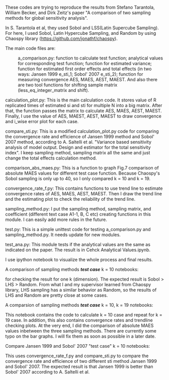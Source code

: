 These codes are trying to reproduce the results from Stefano Tarantola, William Becker, and Dirk Zeitz's paper "A comparison of two sampling methods for global sensitivity analysis".

In S. Tarantola et al, they used Sobol and LSS(Latin Supercube Sampling). For here, I used Sobol, Latin Hypercube Sampling, and Random by using Chaospy library (https://github.com/jonathf/chaospy).

The main code files are:
<dl>
  <dd>a_comparison.py: function to calculate test function; analytical values for corresponding test function; function for estimated variance; function for estimated first order effects and total effects (in two ways: Jansen 1999 e_sti_1; Sobol' 2007 e_sti_2); function for measuring convergence AES, MAES, AEST, MAEST. And also there are two tool functions for shifting sample matrix (less_eq_integer_matrix and shift).</dd>
</dl>

  calculation_plot.py: This is the main calculation code. It stores value of R replicated times of estimated si and sti for multiple N into a big matrix. After that, the function passes the matrix to calculate AES, MAES, AEST, MAEST. Finally, I use the value of AES, MAEST, AEST, MAEST to draw convergence and i_wise error plot for each case.
  
  compare_sti.py: This is a modified calculation_plot.py code for comparing the convergence rate and efficience of Jansen 1999 method and Sobol' 2007 method, according to A. Saltelli et al. "Variance based sensitivity analysis of model output. Design and estimator for the total sensitivity index". I keep sampling method, sampling matrix all the same and just change the total effects calculation method.
  
  comparison_abs_maes.py: This is a function to graph Fig.7 comparison of absolute MAES values for different test case function. Because Chaospy's Sobol sampling is only up to 40, so I only compared k = 10 and k = 19.
  
  convergence_rate_f.py: This contains functions to use trend line to estimate convergence rates of AES, MAES, AEST, MAEST. Then I draw the trend line and the estimating plot to check the reliability of the trend line.
  
  sampling_method.py: I put the sampling method, sampling matrix, and coefficient (different text case A1-1, B, C etc) creating functions in this module. I can easily add more rules in the future.
  
  test.py: This is a simple unittest code for testing a_comparison.py and sampling_method.py. It needs update for new modules.
  
  test_ana.py: This module tests if the analytical values are the same as indicated on the paper. The result is in Cehck Analytical Values.ipynb.
  
  
I use ipython notebook to visualize the whole process and final results.

A comparison of sampling methods **_test_ _case_** k = 10 notebooks: 

  for checking the result for one k (dimension). The expected result is Sobol > LHS > Random. From what I and my supervisor learned from Chaospy library, LHS sampling has a similar behavior as Random, so the results of LHS and Random are pretty close at some cases.
  
A comparsion of sampling methods **_test_ _case_** k = 10, k = 19 notebooks:

  This notebook contains the code to calculate k = 10 case and repeat for k = 19 case. In addition, this also contains convergence rates and trendline checking plots. At the very end, I did the comparison of absolute MAES values inbetween the three sampling methods. There are currently some typo on the bar graphs. I will fix them as soon as possible in a later date.
  
Compare Jansen 1999 and Sobol' 2007 "test case" k = 10 notebooks:

  This uses convergence_rate_f.py and compare_sti.py to compare the convergence rate and efficience of two different sti method Jansen 1999 and Sobol' 2007. The expected result is that Jansen 1999 is better than Sobol' 2007 according to A. Saltelli et al.
